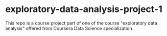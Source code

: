 # exploratory-data-analysis-project-1
This repo is a course project part of one of the course "exploratory data analysis" offered from Coursera Data Science specialization.
